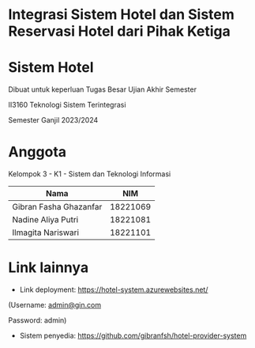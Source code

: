# Integrasi Sistem Hotel dan Sistem Reservasi Hotel dari Pihak Ketiga
# Sistem Hotel
Dibuat untuk keperluan Tugas Besar Ujian Akhir Semester

II3160 Teknologi Sistem Terintegrasi

Semester Ganjil 2023/2024

# Anggota

Kelompok 3 - K1 - Sistem dan Teknologi Informasi

| Nama                          | NIM          |
|-------------------------------|--------------|
| Gibran Fasha Ghazanfar	      | 18221069     |
| Nadine Aliya Putri	          | 18221081     |
| Ilmagita Nariswari	          | 18221101     |

# Link lainnya
* Link deployment: https://hotel-system.azurewebsites.net/

(Username: admin@gin.com

Password: admin)

* Sistem penyedia: https://github.com/gibranfsh/hotel-provider-system
